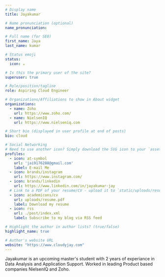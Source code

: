 ```yaml
---
# Display name
title: Jayakumar

# Name pronunciation (optional)
name_pronunciation: 

# Full name (for SEO)
first_name: Jaya
last_name: kumar

# Status emoji
status:
  icon: ☕️

# Is this the primary user of the site?
superuser: true

# Role/position/tagline
role: Aspiring Cloud Engineer

# Organizations/Affiliations to show in About widget
organizations:
  - name: Zoho
    url: https://www.zoho.com/
  - name: NielsenIQ
    url: https://www.nielseniq.com

# Short bio (displayed in user profile at end of posts)
bio: cloud

# Social Networking
# Need to use another icon? Simply download the SVG icon to your `assets/media/icons/` folder.
profiles:
  - icon: at-symbol
    url: 'jai9176288@gmail.com'
    label: E-mail Me
  - icon: brands/instagram
    url: https://www.instagram.com/
  - icon: brands/linkedin
    url: https://www.linkedin.com/in/jayakumar-jay
  # Link to a PDF of your resume/CV - upload it to `static/uploads/resume.pdf`
  - icon: academicons/cv
    url: uploads/resume.pdf
    label: Download my resume
  - icon: rss
    url: ./post/index.xml
    label: Subscribe to my blog via RSS feed

# Highlight the author in author lists? (true/false)
highlight_name: true

# Author's website URL
website: "https://www.cloudyjay.com"
---
```


Jayakumar is an upcoming master's student with 2 years of experiance in Data Analysis and Application Support. Worked in leading Product based companies NielsenIQ and Zoho.
